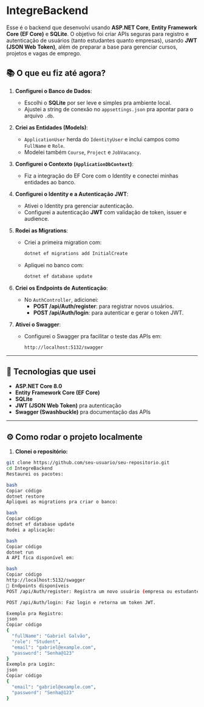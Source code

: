 # IntegreBackend

Esse é o backend que desenvolvi usando **ASP.NET Core**, **Entity Framework Core (EF Core)** e **SQLite**. O objetivo foi criar APIs seguras para registro e autenticação de usuários (tanto estudantes quanto empresas), usando **JWT (JSON Web Token)**, além de preparar a base para gerenciar cursos, projetos e vagas de emprego.

## 📚 O que eu fiz até agora?

1. **Configurei o Banco de Dados**:
   - Escolhi o **SQLite** por ser leve e simples pra ambiente local.
   - Ajustei a string de conexão no `appsettings.json` pra apontar para o arquivo `.db`.

2. **Criei as Entidades (Models)**:
   - `ApplicationUser` herda do `IdentityUser` e inclui campos como `FullName` e `Role`.
   - Modelei também `Course`, `Project` e `JobVacancy`.

3. **Configurei o Contexto (`ApplicationDbContext`)**:
   - Fiz a integração do EF Core com o Identity e conectei minhas entidades ao banco.

4. **Configurei o Identity e a Autenticação JWT**:
   - Ativei o Identity pra gerenciar autenticação.
   - Configurei a autenticação **JWT** com validação de token, issuer e audience.

5. **Rodei as Migrations**:
   - Criei a primeira migration com:
     ```bash
     dotnet ef migrations add InitialCreate
     ```
   - Apliquei no banco com:
     ```bash
     dotnet ef database update
     ```

6. **Criei os Endpoints de Autenticação**:
   - No `AuthController`, adicionei:
     - **POST /api/Auth/register**: para registrar novos usuários.
     - **POST /api/Auth/login**: para autenticar e gerar o token JWT.

7. **Ativei o Swagger**:
   - Configurei o Swagger pra facilitar o teste das APIs em:
     ```
     http://localhost:5132/swagger
     ```

---

## 🚀 Tecnologias que usei

- **ASP.NET Core 8.0**
- **Entity Framework Core (EF Core)**
- **SQLite**
- **JWT (JSON Web Token)** pra autenticação
- **Swagger (Swashbuckle)** pra documentação das APIs

---

## ⚙️ Como rodar o projeto localmente

1. **Clonei o repositório:**

```bash
git clone https://github.com/seu-usuario/seu-repositorio.git
cd IntegreBackend
Restaurei os pacotes:

bash
Copiar código
dotnet restore
Apliquei as migrations pra criar o banco:

bash
Copiar código
dotnet ef database update
Rodei a aplicação:

bash
Copiar código
dotnet run
A API fica disponível em:

bash
Copiar código
http://localhost:5132/swagger
🔑 Endpoints disponíveis
POST /api/Auth/register: Registra um novo usuário (empresa ou estudante).

POST /api/Auth/login: Faz login e retorna um token JWT.

Exemplo pra Registro:
json
Copiar código
{
  "fullName": "Gabriel Galvão",
  "role": "Student",
  "email": "gabriel@example.com",
  "password": "Senha@123"
}
Exemplo pra Login:
json
Copiar código
{
  "email": "gabriel@example.com",
  "password": "Senha@123"
}
